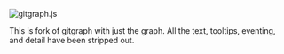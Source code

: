 ![gitgraph.js](/assets/logo/gitgraph-logo.png) 

This is fork of gitgraph with just the graph.
All the text, tooltips, eventing, and detail have been stripped out.
